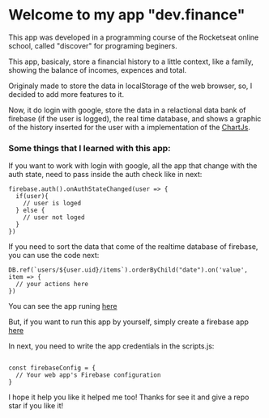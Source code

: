 <h1>Welcome to my app "dev.finance"</h1>
<p>This app was developed in a programming course of the Rocketseat online school, called "discover" for programing beginers.</p>
<p>This app, basicaly, store a financial history to a little context, like a family, showing the balance of incomes, expences and total.</p>
<p>Originaly made to store the data in localStorage of the web browser, so, I decided to add more features to it.</p>
<p>Now, it do login with google, store the data in a relactional data bank of firebase (if the user is logged), the real time database, and shows a graphic of the history inserted for the user with a implementation of the <a target="_blank" href="https://www.chartjs.org/">ChartJs</a>.</p>

<h3>Some things that I learned with this app:</h3>
<p>If you want to work with login with google, all the app that change with the auth state, need to pass inside the auth check like in next:</p>

<pre><code>firebase.auth().onAuthStateChanged(user => {
  if(user){
    // user is loged
  } else {
    // user not loged
  }
})</code></pre>

<p>If you need to sort the data that come of the realtime database of firebase, you can use the code next:</p>

<pre><code>DB.ref(`users/${user.uid}/items`).orderByChild("date").on('value', item => {
  // your actions here
})</code></pre>

<p>You can see the app runing <a target="_blank" href="https://devdotfinance.web.app/">here</a></p>
<p>But, if you want to run this app by yourself, simply create a firebase app <a target="_blank" href="https://console.firebase.google.com">here</a></p>
<p>In next, you need to write the app credentials in the scripts.js:</p>
<pre><code>
const firebaseConfig = {
  // Your web app's Firebase configuration
}
</code></pre>

<p>I hope it help you like it helped me too! Thanks for see it and give a repo star if you like it!</p>

